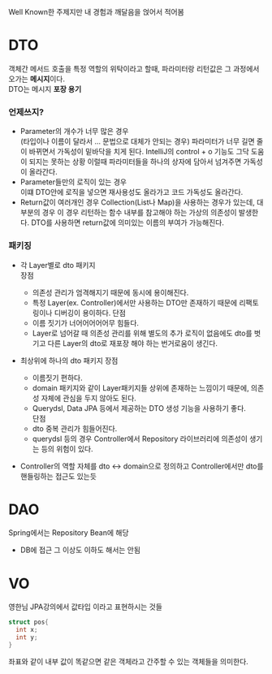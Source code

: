 Well Known한 주제지만 내 경험과 깨달음을 얹어서 적어봄

# DTO
객체간 메서드 호출을 특정 역할의 위탁이라고 할때, 파라미터랑 리턴값은 그 과정에서 오가는 **메시지**이다.  
DTO는 메시지 **포장 용기**

### 언제쓰지?
 - Parameter의 개수가 너무 많은 경우  
   (타입이나 이름이 달라서 ... 문법으로 대체가 안되는 경우)
   파라미터가 너무 길면 줄이 바뀌면서 가독성이 밑바닥을 치게 된다. IntelliJ의 control + o 기능도 그닥 도움이 되지는 못하는 상황
   이럴때 파라미터들을 하나의 상자에 담아서 넘겨주면 가독성이 올라간다.
 - Parameter들만의 로직이 있는 경우  
   이떄 DTO안에 로직을 넣으면 재사용성도 올라가고 코드 가독성도 올라간다.
 - Return값이 여러개인 경우
   Collection(List나 Map)을 사용하는 경우가 있는데, 대부분의 경우 이 경우 리턴하는 함수 내부를 참고해야 하는 가상의 의존성이 발생한다.
   DTO를 사용하면 return값에 의미있는 이름의 부여가 가능해진다.

### 패키징
 - 각 Layer별로 dto 패키지  
   장점  
    - 의존성 관리가 엄격해지기 때문에 동시에 용이해진다.
    - 특정 Layer(ex. Controller)에서만 사용하는 DTO만 존재하기 때문에 리팩토링이나 디버깅이 용이하다.
   단점
    - 이름 짓기가 너어어어어어무 힘들다.
    - Layer로 넘어갈 때 의존성 관리를 위해 별도의 추가 로직이 없음에도 dto를 벗기고 다른 Layer의 dto로 재포장 해야 하는 번거로움이 생긴다.
    
 - 최상위에 하나의 dto 패키지
   장점
    - 이름짓기 편하다.
    - domain 패키지와 같이 Layer패키지들 상위에 존재하는 느낌이기 때문에, 의존성 자체에 관심을 두지 않아도 된다.
    - Querydsl, Data JPA 등에서 제공하는 DTO 생성 기능을 사용하기 좋다.  
   단점
    - dto 중복 관리가 힘들어진다.
    - querydsl 등의 경우 Controller에서 Repository 라이브러리에 의존성이 생기는 등의 위험이 있다.
- Controller의 역할 자체를 dto <-> domain으로 정의하고 Controller에서만 dto를 핸들링하는 접근도 있는듯

# DAO
Spring에서는 Repository Bean에 해당
- DB에 접근 그 이상도 이하도 해서는 안됨

# VO
영한님 JPA강의에서 값타입 이라고 표현하시는 것들
```c++
struct pos{
  int x;
  int y;
}
```
좌표와 같이 내부 값이 똑같으면 같은 객체라고 간주할 수 있는 객체들을 의미한다.

